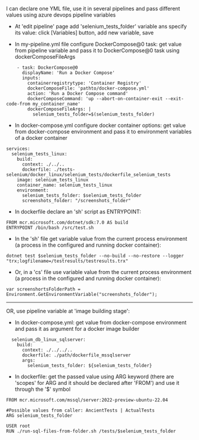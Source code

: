 I can declare one YML file, use it in several pipelines and pass different values using azure devops pipeline variables

- At 'edit pipeline' page add 'selenium_tests_folder' variable ans specify its value: click [Variables] button, add new variable, save

- In my-pipeline.yml file configure DockerCompose@0 task: get value from pipeline variable and pass it to DockerCompose@0 task using dockerComposeFileArgs
```
    - task: DockerCompose@0
      displayName: 'Run a Docker Compose'
      inputs:
        containerregistrytype: 'Container Registry'
        dockerComposeFile: 'pathto/docker-compose.yml'
        action: 'Run a Docker Compose command'
        dockerComposeCommand: 'up --abort-on-container-exit --exit-code-from my_container_name'
        dockerComposeFileArgs: |
          selenium_tests_folder=$(selenium_tests_folder)
```

- In docker-compose.yml configure docker container options: get value from docker-compose environment and pass it to environment variables of a docker container
```
services:
  selenium_tests_linux:
    build:
      context: ./../..
      dockerfile: ./tests-selenium/docker_linux/selenium_tests/dockerfile_selenium_tests
    image: selenium_tests_linux
    container_name: selenium_tests_linux
    environment:
      selenium_tests_folder: $selenium_tests_folder
      screenshots_folder: "/screenshots_folder"
```
- In dockerfile declare an 'sh' script as ENTRYPOINT:
```
FROM mcr.microsoft.com/dotnet/sdk:7.0 AS build
ENTRYPOINT /bin/bash /src/test.sh
```
- In the 'sh' file get variable value from the current process environment (a process in the configured and running docker container):
```
dotnet test $selenium_tests_folder --no-build --no-restore --logger "trx;logfilename=/testresults/testresults.trx"
```
- Or, in a 'cs' file use variable value from the current process environment (a process in the configured and running docker container):
```
var screenshortsFolderPath = Environment.GetEnvironmentVariable("screenshots_folder");
```
---
OR, use pipeline variable at 'image building stage':

- In docker-compose.yml: get value from docker-compose environment and pass it as argument for a docker image builder
```
  selenium_db_linux_sqlserver:
    build:
      context: ./../../..
      dockerfile: ./path/dockerfile_mssqlserver
      args:
        selenium_tests_folder: ${selenium_tests_folder}
```
- In dockerfile: get the passed value using ARG keyword (there are 'scopes' for ARG and it should be declared after 'FROM') and use it through the '$' symbol
```
FROM mcr.microsoft.com/mssql/server:2022-preview-ubuntu-22.04

#Possible values from caller: AncientTests | ActualTests
ARG selenium_tests_folder

USER root
RUN ./run-sql-files-from-folder.sh /tests/$selenium_tests_folder
```
